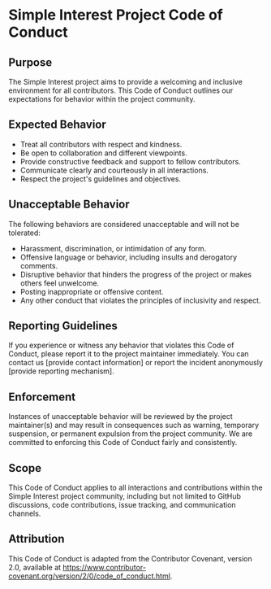 # Simple Interest Project Code of Conduct

## Purpose

The Simple Interest project aims to provide a welcoming and inclusive environment for all contributors. This Code of Conduct outlines our expectations for behavior within the project community.

## Expected Behavior

- Treat all contributors with respect and kindness.
- Be open to collaboration and different viewpoints.
- Provide constructive feedback and support to fellow contributors.
- Communicate clearly and courteously in all interactions.
- Respect the project's guidelines and objectives.

## Unacceptable Behavior

The following behaviors are considered unacceptable and will not be tolerated:

- Harassment, discrimination, or intimidation of any form.
- Offensive language or behavior, including insults and derogatory comments.
- Disruptive behavior that hinders the progress of the project or makes others feel unwelcome.
- Posting inappropriate or offensive content.
- Any other conduct that violates the principles of inclusivity and respect.

## Reporting Guidelines

If you experience or witness any behavior that violates this Code of Conduct, please report it to the project maintainer immediately. You can contact us [provide contact information] or report the incident anonymously [provide reporting mechanism].

## Enforcement

Instances of unacceptable behavior will be reviewed by the project maintainer(s) and may result in consequences such as warning, temporary suspension, or permanent expulsion from the project community. We are committed to enforcing this Code of Conduct fairly and consistently.

## Scope

This Code of Conduct applies to all interactions and contributions within the Simple Interest project community, including but not limited to GitHub discussions, code contributions, issue tracking, and communication channels.

## Attribution

This Code of Conduct is adapted from the Contributor Covenant, version 2.0, available at https://www.contributor-covenant.org/version/2/0/code_of_conduct.html.

